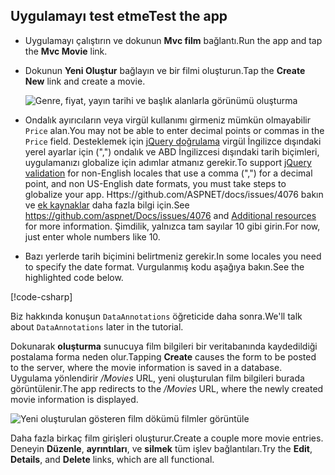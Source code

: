 
## <a name="test-the-app"></a><span data-ttu-id="f3821-101">Uygulamayı test etme</span><span class="sxs-lookup"><span data-stu-id="f3821-101">Test the app</span></span>

* <span data-ttu-id="f3821-102">Uygulamayı çalıştırın ve dokunun **Mvc film** bağlantı.</span><span class="sxs-lookup"><span data-stu-id="f3821-102">Run the app and tap the **Mvc Movie** link.</span></span>
* <span data-ttu-id="f3821-103">Dokunun **Yeni Oluştur** bağlayın ve bir filmi oluşturun.</span><span class="sxs-lookup"><span data-stu-id="f3821-103">Tap the **Create New** link and create a movie.</span></span>

  ![Genre, fiyat, yayın tarihi ve başlık alanlarla görünümü oluşturma](../../tutorials/first-mvc-app/adding-model/_static/movies.png)

* <span data-ttu-id="f3821-105">Ondalık ayırıcıların veya virgül kullanımı girmeniz mümkün olmayabilir `Price` alan.</span><span class="sxs-lookup"><span data-stu-id="f3821-105">You may not be able to enter decimal points or commas in the `Price` field.</span></span> <span data-ttu-id="f3821-106">Desteklemek için [jQuery doğrulama](https://jqueryvalidation.org/) virgül İngilizce dışındaki yerel ayarlar için (",") ondalık ve ABD İngilizcesi dışındaki tarih biçimleri, uygulamanızı globalize için adımlar atmanız gerekir.</span><span class="sxs-lookup"><span data-stu-id="f3821-106">To support [jQuery validation](https://jqueryvalidation.org/) for non-English locales that use a comma (",") for a decimal point, and non US-English date formats, you must take steps to globalize your app.</span></span> <span data-ttu-id="f3821-107">Https://github.com/ASPNET/docs/issues/4076 bakın ve [ek kaynaklar](#additional-resources) daha fazla bilgi için.</span><span class="sxs-lookup"><span data-stu-id="f3821-107">See https://github.com/aspnet/Docs/issues/4076 and [Additional resources](#additional-resources) for more information.</span></span> <span data-ttu-id="f3821-108">Şimdilik, yalnızca tam sayılar 10 gibi girin.</span><span class="sxs-lookup"><span data-stu-id="f3821-108">For now, just enter whole numbers like 10.</span></span>

<a name="displayformatdatelocal"></a>

* <span data-ttu-id="f3821-109">Bazı yerlerde tarih biçimini belirtmeniz gerekir.</span><span class="sxs-lookup"><span data-stu-id="f3821-109">In some locales you need to specify the date format.</span></span> <span data-ttu-id="f3821-110">Vurgulanmış kodu aşağıya bakın.</span><span class="sxs-lookup"><span data-stu-id="f3821-110">See the highlighted code below.</span></span>

[!code-csharp[](../../tutorials/first-mvc-app/start-mvc/sample/MvcMovie/Models/MovieDateFormat.cs?name=snippet_1&highlight=2,10)]

<span data-ttu-id="f3821-111">Biz hakkında konuşun `DataAnnotations` öğreticide daha sonra.</span><span class="sxs-lookup"><span data-stu-id="f3821-111">We'll talk about `DataAnnotations` later in the tutorial.</span></span>

<span data-ttu-id="f3821-112">Dokunarak **oluşturma** sunucuya film bilgileri bir veritabanında kaydedildiği postalama forma neden olur.</span><span class="sxs-lookup"><span data-stu-id="f3821-112">Tapping **Create** causes the form to be posted to the server, where the movie information is saved in a database.</span></span> <span data-ttu-id="f3821-113">Uygulama yönlendirir */Movies* URL, yeni oluşturulan film bilgileri burada görüntülenir.</span><span class="sxs-lookup"><span data-stu-id="f3821-113">The app redirects to the */Movies* URL, where the newly created movie information is displayed.</span></span>

![Yeni oluşturulan gösteren film dökümü filmler görüntüle](../../tutorials/first-mvc-app/adding-model/_static/h.png)

<span data-ttu-id="f3821-115">Daha fazla birkaç film girişleri oluşturur.</span><span class="sxs-lookup"><span data-stu-id="f3821-115">Create a couple more movie entries.</span></span> <span data-ttu-id="f3821-116">Deneyin **Düzenle**, **ayrıntıları**, ve **silmek** tüm işlev bağlantıları.</span><span class="sxs-lookup"><span data-stu-id="f3821-116">Try the **Edit**, **Details**, and **Delete** links, which are all functional.</span></span>
